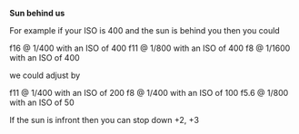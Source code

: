 
**Sun behind us**

For example if your ISO is 400 and the sun is behind you then you could

f16 @ 1/400      with an ISO of 400
f11 @ 1/800      with an ISO of 400
f8 @ 1/1600      with an ISO of 400

we could adjust by

f11 @ 1/400      with an ISO of 200
f8 @ 1/400      with an ISO of 100
f5.6 @ 1/800      with an ISO of 50


If the sun is infront then you can stop down +2, +3